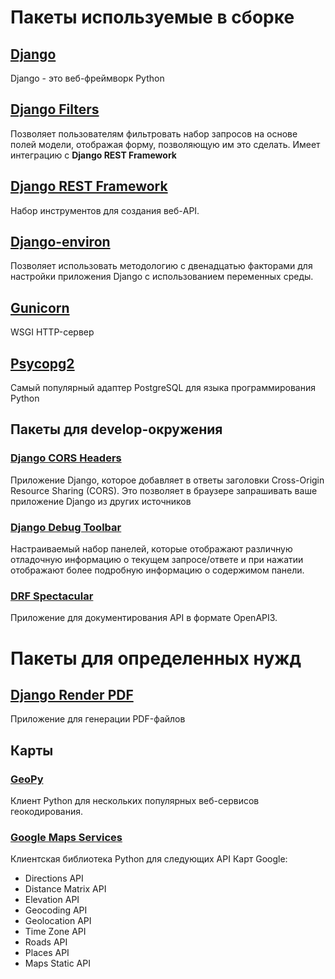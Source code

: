 # Пакеты используемые в сборке
## [Django](https://www.djangoproject.com/)
Django - это веб-фреймворк Python

## [Django Filters](https://django-filter.readthedocs.io/en/stable/)
Позволяет пользователям фильтровать набор запросов на основе полей модели, отображая форму, позволяющую им это сделать. Имеет интеграцию с **Django REST Framework**

## [Django REST Framework](https://www.django-rest-framework.org/)
Набор инструментов для создания веб-API.

## [Django-environ](https://django-environ.readthedocs.io/en/latest/)
Позволяет использовать методологию с двенадцатью факторами для настройки приложения Django с использованием переменных среды.

## [Gunicorn](https://gunicorn.org/)
WSGI HTTP-сервер

## [Psycopg2](https://www.psycopg.org/)
Cамый популярный адаптер PostgreSQL для языка программирования Python

## Пакеты для develop-окружения
### [Django CORS Headers](https://github.com/adamchainz/django-cors-headers)
Приложение Django, которое добавляет в ответы заголовки Cross-Origin Resource Sharing (CORS). Это позволяет в браузере запрашивать ваше приложение Django из других источников

### [Django Debug Toolbar](https://django-debug-toolbar.readthedocs.io/en/latest/)
Настраиваемый набор панелей, которые отображают различную отладочную информацию о текущем запросе/ответе и при нажатии отображают более подробную информацию о содержимом панели.

### [DRF Spectacular](https://drf-spectacular.readthedocs.io/en/latest/)
Приложение для документирования API в формате OpenAPI3.

# Пакеты для определенных нужд
## [Django Render PDF](https://django-renderpdf.readthedocs.io/en/latest/)
Приложение для генерации PDF-файлов

## Карты
### [GeoPy](https://geopy.readthedocs.io/en/stable/)
Клиент Python для нескольких популярных веб-сервисов геокодирования.

### [Google Maps Services](https://github.com/googlemaps/google-maps-services-python)
Клиентская библиотека Python для следующих API Карт Google:
* Directions API
* Distance Matrix API
* Elevation API
* Geocoding API
* Geolocation API
* Time Zone API
* Roads API
* Places API
* Maps Static API
